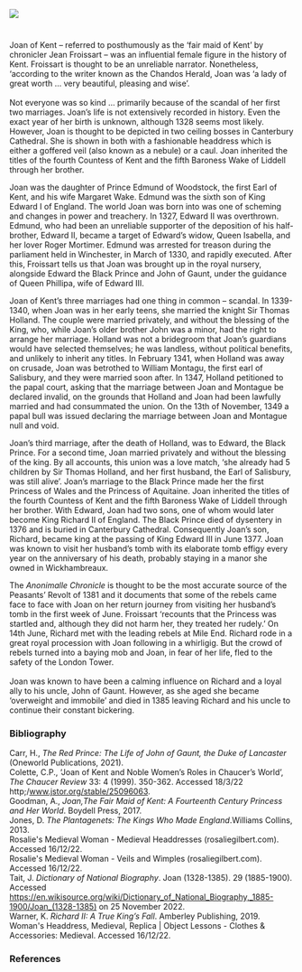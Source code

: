 <a href="https://juncture-digital.org"><img src="https://juncture-digital.org/images/ve-button.png"></a>
<param ve-config title="Joan of Kent (1328-1385): the first Princess of Wales " author="Madelaine Lennon and Dr Liz Askey" layout="vtl" banner="xxx">

<param ve-entity eid="Q29303" aliases="Canterbury">
<param ve-entity eid="Q3092462" aliases="Wickhambreaux">

#

Joan of Kent – referred to posthumously as the ‘fair maid of Kent’ by chronicler Jean Froissart  – was an influential female figure in the history of Kent. Froissart is thought to be an unreliable narrator. Nonetheless, ‘according to the writer known as the Chandos Herald, Joan was ‘a lady of great worth … very beautiful, pleasing and wise’. 
<br><br>
Not everyone was so kind … primarily because of the scandal of her first two marriages. Joan’s life is not extensively recorded in history. Even the exact year of her birth is unknown, although 1328 seems most likely. However, Joan is thought to be depicted in two ceiling bosses in Canterbury Cathedral. She is shown in both with a fashionable headdress which is either a goffered veil (also known as a nebule) or a caul.  Joan inherited the titles of the fourth Countess of Kent and the fifth Baroness Wake of Liddell through her brother.
<param ve-image url="https://upload.wikimedia.org/wikipedia/commons/c/cf/Joan_of_Kent.jpg" label="Joan of Kent" attribution="Image from illustrated manuscript, Cotton MS Nero D VII, fol.07v British Library">

Joan was the daughter of Prince Edmund of Woodstock, the first Earl of Kent, and his wife Margaret Wake. Edmund was the sixth son of King Edward I of England. The world Joan was born into was one of scheming and changes in power and treachery. In 1327, Edward II was overthrown. Edmund, who had been an unreliable supporter of the deposition of his half-brother, Edward II, became a target of Edward’s widow, Queen Isabella, and her lover Roger Mortimer. Edmund was arrested for treason during the parliament held in Winchester, in March of 1330, and rapidly executed. After this, Froissart tells us that Joan was brought up in the royal nursery, alongside Edward the Black Prince and John of Gaunt, under the guidance of Queen Phillipa, wife of Edward III. 
<param ve-image url="https://upload.wikimedia.org/wikipedia/commons/6/68/Edmund_of_Woodstock%2C_1st_Earl_of_Kent.png" label="Edmund of Woodstock, 1st Earl of Kent" attribution="Anonymous Unknown author, Public domain, via Wikimedia Commons">

Joan of Kent’s three marriages had one thing in common – scandal. In 1339-1340, when Joan was in her early teens, she married the knight Sir Thomas Holland. The couple were married privately, and without the blessing of the King, who, while Joan’s older brother John was a minor, had the right to arrange her marriage. Holland was not a bridegroom that Joan’s guardians would have selected themselves; he was landless, without political benefits, and unlikely to inherit any titles. In February 1341, when Holland was away on crusade, Joan was betrothed to William Montagu, the first earl of Salisbury, and they were married soon after. In 1347, Holland petitioned to the papal court, asking that the marriage between Joan and Montague be declared invalid, on the grounds that Holland and Joan had been lawfully married and had consummated the union. On the 13th of November, 1349 a papal bull was issued declaring the marriage between Joan and Montague null and void. 
<param ve-image url="https://upload.wikimedia.org/wikipedia/commons/f/f2/William_Montagu.jpg" label="William Montagu, 1st Earl of Salisbury (1301-1344), detail from the Salisbury Roll, "Copy A" c.1483-5" attribution="Public domain, via Wikimedia Commons">

Joan’s third marriage, after the death of Holland, was to Edward, the Black Prince. For a second time, Joan married privately and without the blessing of the king. By all accounts, this union was a love match, ‘she already had 5 children by Sir Thomas Holland, and her first husband, the Earl of Salisbury, was still alive’. Joan’s marriage to the Black Prince made her the first Princess of Wales and the Princess of Aquitaine. Joan inherited the titles of the fourth Countess of Kent and the fifth Baroness Wake of Liddell through her brother. With Edward, Joan had two sons, one of whom would later become King Richard II of England. 
 The Black Prince died of dysentery in 1376 and is buried in Canterbury Cathedral. Consequently Joan’s son, Richard, became king at the passing of King Edward III in June 1377. Joan was known to visit her husband’s tomb with its elaborate tomb effigy every year on the anniversary of his death, probably staying in a manor she owned in Wickhambreaux.
<param ve-image url="https://upload.wikimedia.org/wikipedia/commons/5/56/Tomb_of_The_Black_Prince%2C_Canterbury_Cathedral_-_geograph.org.uk_-_2638379.jpg" label="Tomb of the Black Prince, Canterbury Cathedral" attribution="by Julian P Guffogg, via Wikimedia Commons" attribution="CC BY-SA 2.0">
 
The _Anonimalle Chronicle_ is thought to be the most accurate source of the Peasants’ Revolt of 1381 and it documents that some of the rebels came face to face with Joan on her return journey from visiting her husband’s tomb in the first week of June.  Froissart ‘recounts that the Princess was startled and, although they did not harm her, they treated her rudely.’  On 14th June, Richard met with the leading rebels at Mile End. Richard rode in a great royal procession with Joan following in a whirligig.  But the crowd of rebels turned into a baying mob and Joan, in fear of her life, fled to the safety of the London Tower. 
<br><br>
Joan was known to have been a calming influence on Richard and a loyal ally to his uncle, John of Gaunt. However, as she aged she became ‘overweight and immobile’ and died in 1385 leaving Richard and his uncle to continue their constant bickering.   
<param ve-image url="https://upload.wikimedia.org/wikipedia/commons/3/33/Jean_Froissart%2C_Chroniques%2C_154v%2C_12148_btv1b8438605hf336%2C_crop.jpg" label="Richard II meeting with the rebels of the Peasants' Revolt of 1381" attribution="Jean Froissart, Public domain, via Wikimedia Commons">

### Bibliography

Carr, H., _The Red Prince: The Life of John of Gaunt, the Duke of Lancaster_  (Oneworld Publications, 2021).   
Colette, C.P., ‘Joan of Kent and Noble Women’s Roles in Chaucer’s World’, _The Chaucer Review_ 33: 4 (1999). 350-362. Accessed 18/3/22 http;/www.jstor.org/stable/25096063.   
Goodman, A., _Joan,The Fair Maid of Kent: A Fourteenth Century Princess and Her World_. Boydell Press, 2017.   
Jones, D. _The Plantagenets: The Kings Who Made England_.Williams Collins, 2013.   
Rosalie's Medieval Woman - Medieval Headdresses (rosaliegilbert.com). Accessed 16/12/22.   
Rosalie's Medieval Woman - Veils and Wimples (rosaliegilbert.com). Accessed 16/12/22.     
Tait, J. _Dictionary of National Biography_. Joan (1328-1385). 29 (1885-1900).  Accessed https://en.wikisource.org/wiki/Dictionary_of_National_Biography,_1885-1900/Joan_(1328-1385) on 25 November 2022.   
Warner, K. _Richard II: A True King’s Fall_. Amberley Publishing, 2019.   
Woman's Headdress, Medieval, Replica | Object Lessons - Clothes & Accessories: Medieval. Accessed 16/12/22.   

### References

[^ref1]: Tait, J., _Dictionary of National Biography_, Joan (1328-1385), vol 29 (1885-1900) pp. 392. Accessed https://en.wikisource.org/wiki/Dictionary_of_National_Biography,_1885-1900/Joan_(1328-1385) on 25 November 2022.
[^ref1]:  Jones, D, _The Plantagenets: The Kings who made England_ (William Collins, 2013), p505.
[^ref1]:  Woman's Headdress, Medieval, Replica | Object Lessons - Clothes & Accessories: Medieval; Rosalie's Medieval Woman - Medieval Headdresses (rosaliegilbert.com); Rosalie's Medieval Woman - Veils and Wimples (rosaliegilbert.com)
[^ref1]:  Goodman, A., Joan,The Fair Maid of Kent: A Fourteenth Century Princess and Her World (The Boydell Press, 2017), p8.
[^ref1]:    Jones, D, The Plantagenets: The Kings who made England (William Collins, 2013), p505.
[^ref1]: Carr, H., The Red Prince: The Life of John of Gaunt, the Duke of Lancaster  (Oneworld Publications, 2021), p.140. 
[^ref1]:  Ibid., p140.
[^ref1]:  Jones, Op.Cit., p536.
[^ref1]:  Carr Op.Cit., p.144.
[^ref1]: ibid., p.176.

